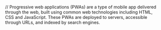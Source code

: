 // Progressive web applications (PWAs) are a type of mobile app delivered through the web, built using common web technologies including HTML, CSS and JavaScript. These PWAs are deployed to servers, accessible through URLs, and indexed by search engines.
